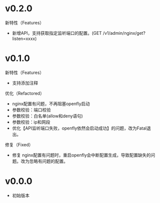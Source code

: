 # v0.2.0

新特性（Features）

* 新增API，支持获取指定监听端口的配置。(GET /v1/admin/nginx/get?listen=xxxx)

# v0.1.0

新特性（Features）

* 支持添加注释

优化（Refactored）

* nginx配置有问题，不再阻塞openfly启动
* 参数校验：端口校验
* 参数校验：白名单(allow和deny语句)
* 参数校验：ip和网段
* 优化【API监听端口失败，openfly依然会启动成功】的问题，改为Fatal退出。

修复（Fixed）

* 修复 nginx配置有问题时，重启openfly会中断配置生成，导致配置缺失的问题。改为忽略有问题的配置。

# v0.0.0

* 初始版本

